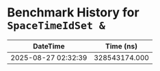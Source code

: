 # Benchmark History for `SpaceTimeIdSet &`

| DateTime | Time (ns) |
|----------|----------|
| 2025-08-27 02:32:39 | 328543174.000 |
